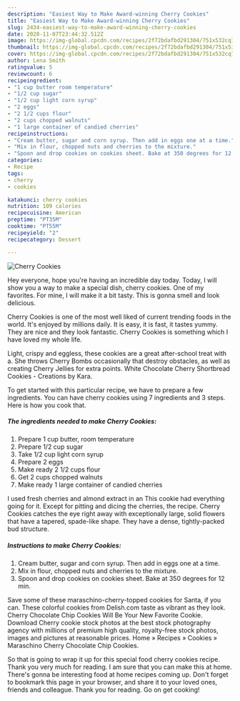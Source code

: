 ```yaml
---
description: "Easiest Way to Make Award-winning Cherry Cookies"
title: "Easiest Way to Make Award-winning Cherry Cookies"
slug: 2434-easiest-way-to-make-award-winning-cherry-cookies
date: 2020-11-07T23:44:32.512Z
image: https://img-global.cpcdn.com/recipes/2f72bdafbd291304/751x532cq70/cherry-cookies-recipe-main-photo.jpg
thumbnail: https://img-global.cpcdn.com/recipes/2f72bdafbd291304/751x532cq70/cherry-cookies-recipe-main-photo.jpg
cover: https://img-global.cpcdn.com/recipes/2f72bdafbd291304/751x532cq70/cherry-cookies-recipe-main-photo.jpg
author: Lena Smith
ratingvalue: 5
reviewcount: 6
recipeingredient:
- "1 cup butter room temperature"
- "1/2 cup sugar"
- "1/2 cup light corn syrup"
- "2 eggs"
- "2 1/2 cups flour"
- "2 cups chopped walnuts"
- "1 large container of candied cherries"
recipeinstructions:
- "Cream butter, sugar and corn syrup. Then add in eggs one at a time."
- "Mix in flour, chopped nuts and cherries to the mixture."
- "Spoon and drop cookies on cookies sheet. Bake at 350 degrees for 12 min."
categories:
- Recipe
tags:
- cherry
- cookies

katakunci: cherry cookies 
nutrition: 109 calories
recipecuisine: American
preptime: "PT35M"
cooktime: "PT55M"
recipeyield: "2"
recipecategory: Dessert

---
```



![Cherry Cookies](https://img-global.cpcdn.com/recipes/2f72bdafbd291304/751x532cq70/cherry-cookies-recipe-main-photo.jpg)

Hey everyone, hope you're having an incredible day today. Today, I will show you a way to make a special dish, cherry cookies. One of my favorites. For mine, I will make it a bit tasty. This is gonna smell and look delicious.

Cherry Cookies is one of the most well liked of current trending foods in the world. It's enjoyed by millions daily. It is easy, it is fast, it tastes yummy. They are nice and they look fantastic. Cherry Cookies is something which I have loved my whole life.

Light, crispy and eggless, these cookies are a great after-school treat with a. She throws Cherry Bombs occasionally that destroy obstacles, as well as creating Cherry Jellies for extra points. White Chocolate Cherry Shortbread Cookies - Creations by Kara.


To get started with this particular recipe, we have to prepare a few ingredients. You can have cherry cookies using 7 ingredients and 3 steps. Here is how you cook that.

<!--inarticleads1-->

##### The ingredients needed to make Cherry Cookies:

1. Prepare 1 cup butter, room temperature
1. Prepare 1/2 cup sugar
1. Take 1/2 cup light corn syrup
1. Prepare 2 eggs
1. Make ready 2 1/2 cups flour
1. Get 2 cups chopped walnuts
1. Make ready 1 large container of candied cherries


I used fresh cherries and almond extract in an This cookie had everything going for it. Except for pitting and dicing the cherries, the recipe. Cherry Cookies catches the eye right away with exceptionally large, solid flowers that have a tapered, spade-like shape. They have a dense, tightly-packed bud structure. 

<!--inarticleads2-->

##### Instructions to make Cherry Cookies:

1. Cream butter, sugar and corn syrup. Then add in eggs one at a time.
1. Mix in flour, chopped nuts and cherries to the mixture.
1. Spoon and drop cookies on cookies sheet. Bake at 350 degrees for 12 min.


Save some of these maraschino-cherry-topped cookies for Santa, if you can. These colorful cookies from Delish.com taste as vibrant as they look. Cherry Chocolate Chip Cookies Will Be Your New Favorite Cookie. Download Cherry cookie stock photos at the best stock photography agency with millions of premium high quality, royalty-free stock photos, images and pictures at reasonable prices. Home » Recipes » Cookies » Maraschino Cherry Chocolate Chip Cookies. 

So that is going to wrap it up for this special food cherry cookies recipe. Thank you very much for reading. I am sure that you can make this at home. There's gonna be interesting food at home recipes coming up. Don't forget to bookmark this page in your browser, and share it to your loved ones, friends and colleague. Thank you for reading. Go on get cooking!
